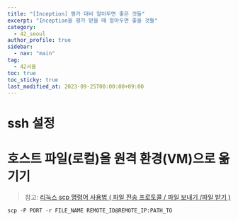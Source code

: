 ```yaml
---
title: "[Inception] 평가 대비 알아두면 좋은 것들"
excerpt: "Inception을 평가 받을 때 알아두면 좋을 것들"
category: 
  - 42_seoul
author_profile: true
sidebar:
  - nav: "main" 
tag:
  - 42서울
toc: true
toc_sticky: true
last_modified_at: 2023-09-25T00:00:00+09:00
---
```


# ssh 설정
# 호스트 파일(로컬)을 원격 환경(VM)으로 옮기기
> 참고: [리눅스 scp 명령어 사용법 ( 파일 전송 프로토콜 / 파일 보내기 /파일 받기 )](https://wlsvud84.tistory.com/11)
```
scp -P PORT -r FILE_NAME REMOTE_ID@REMOTE_IP:PATH_TO
```
